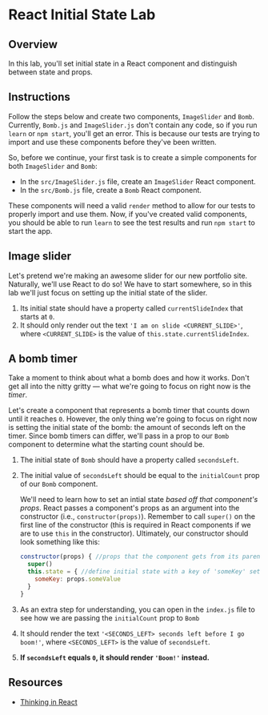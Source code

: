# React Initial State Lab

## Overview

In this lab, you'll set initial state in a React component and distinguish
between state and props.

## Instructions

Follow the steps below and create two components, `ImageSlider` and `Bomb`.
Currently, `Bomb.js` and `ImageSlider.js` don't contain any code, so if you run
`learn` or `npm start`, you'll get an error. This is because our tests are trying to import and
use these components before they've been written.

So, before we continue, your first task is to create a simple components
for both `ImageSlider` and `Bomb`:

- In the `src/ImageSlider.js` file, create an `ImageSlider` React component.
- In the `src/Bomb.js` file, create a `Bomb` React component.

These components will need a valid `render` method to allow for our tests to
properly import and use them. Now, if you've created valid components, you should
be able to run `learn` to see the test results and run `npm start` to start the app.

## Image slider

Let's pretend we're making an awesome slider for our new portfolio site.
Naturally, we'll use React to do so! We have to start somewhere, so in this lab
we'll just focus on setting up the initial state of the slider.

1.  Its initial state should have a property called `currentSlideIndex` that
    starts at `0`.
2.  It should only render out the text `'I am on slide <CURRENT_SLIDE>'`, where
    `<CURRENT_SLIDE>` is the value of `this.state.currentSlideIndex`.

## A bomb timer

Take a moment to think about what a bomb does and how it works. Don't get all
into the nitty gritty — what we're going to focus on right now is the _timer_.

Let's create a component that represents a bomb timer that counts down until it
reaches `0`. However, the only thing we're going to focus on right now is
setting the initial state of the bomb: the amount of seconds left on the timer.
Since bomb timers can differ, we'll pass in a prop to our `Bomb` component to
determine what the starting count should be.

1.  The initial state of `Bomb` should have a property called `secondsLeft`.
2.  The initial value of `secondsLeft` should be equal to the `initialCount` 
    prop of our `Bomb` component.
    
    We'll need to learn how to set an intial state _based off that component's props_. 
    React passes a component's props as an argument into the constructor (i.e., `constructor(props)`). 
    Remember to call `super()` on the first line of the constructor (this is
    required in React components if we are to use `this` in the constructor).
    Ultimately, our constructor should look something like this:
   
    ```js
    constructor(props) { //props that the component gets from its parent
      super()
      this.state = { //define initial state with a key of 'someKey' set to the 'someValue' prop
        someKey: props.someValue
      }
    }
    ```
3.  As an extra step for understanding, you can open in the `index.js` file to 
    see how we are passing the `initialCount` prop to `Bomb`
4.  It should render the text `'<SECONDS_LEFT> seconds left before I go boom!'`,
    where `<SECONDS_LEFT>` is the value of `secondsLeft`.
5.  **If `secondsLeft` equals `0`, it should render `'Boom!'` instead.**

## Resources

- [Thinking in React](https://facebook.github.io/react/docs/thinking-in-react.html)

